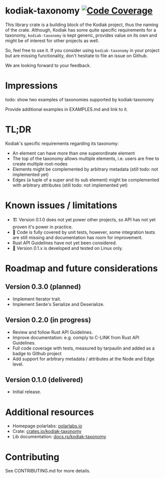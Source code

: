 # kodiak-taxonomy [![Code Coverage]][codecov]

[Code Coverage]: https://codecov.io/github/polarlabs/kodiak-taxonomy/branch/main/graph/badge.svg?token=W6CK81EAME 
[codecov]: https://codecov.io/github/polarlabs/kodiak-taxonomy

This library crate is a building block of the Kodiak project, thus the naming of the crate.
Although, Kodiak has some quite specific requirements for a taxonomy, `kodiak-taxonomy` is kept generic,
provides value on its own and might be of interest for other projects as well.

So, feel free to use it. If you consider using `kodiak-taxonomy` in your project but are missing functionality,
don't hesitate to file an issue on Github.

We are looking forward to your feedback.

# Impressions

todo: show two examples of taxonomies supported by kodiak-taxonomy

Provide additional examples in EXAMPLES.md and link to it.

# TL;DR

Kodiak's specific requirements regarding its taxonomy:
- An element can have more than one superordinate element
- The top of the taxonomy allows multiple elements, i.e. users are free to create multiple root-nodes
- Elements might be complemented by arbitrary metadata (still todo: not implemented yet)
- Edges (a tuple of a super and its sub element) might be complemented with arbitrary attributes (still todo: not implemented yet)

# Known issues / limitations
- 🏗️ Version 0.1.0 does not yet power other projects, so API has not yet proven it's power in practice.
- 🚧 Code is fully covered by unit tests, however, some integration tests are still missing and documentation has room for improvement.
- Rust API Guidelines have not yet been considered.
- 🐧 Version 0.1.x is developed and tested on Linux only.

# Roadmap and future considerations

## Version 0.3.0 (planned)
- Implement Iterator trait.
- Implement Serde's Serialize and Deserialize.

## Version 0.2.0 (in progress)
- Review and follow Rust API Guidelines.
- Improve documentation: e.g. comply to C-LINK from Rust API Guidelines.
- Full code coverage with tests, measured by tarpaulin and added as a badge to Github project 
- Add support for arbitrary metadata / attributes at the Node and Edge level.

## Version 0.1.0 (delivered)
- Initial release.

# Additional resources

- Homepage polarlabs: [polarlabs.io](https://www.polarlabs.io)
- Crate: [crates.io/kodiak-taxonomy](https://crates.io/crates/kodiak-taxonomy)
- Lib documentation: [docs.rs/kodiak-taxonomy](https://docs.rs/kodiak-taxonomy/)

# Contributing

See CONTRIBUTING.md for more details.
